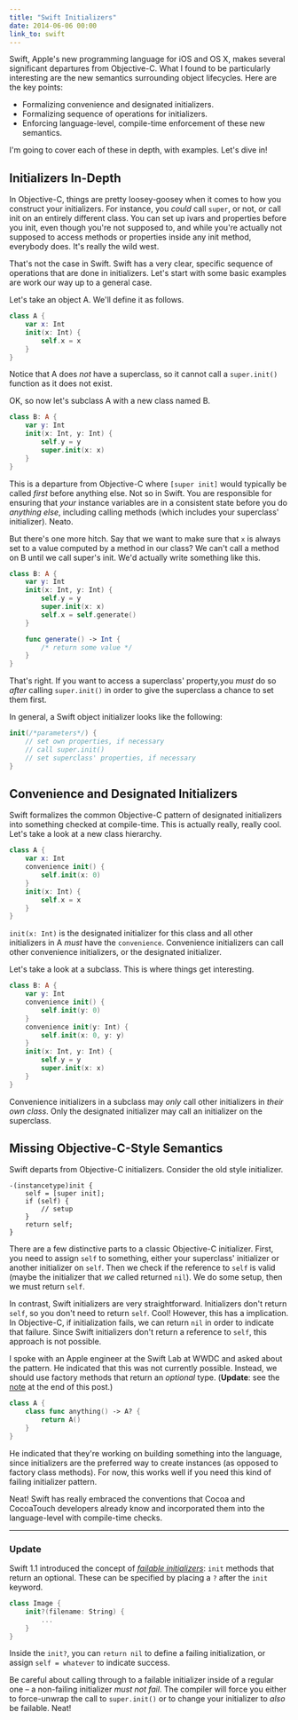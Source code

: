 ```yaml
---
title: "Swift Initializers"
date: 2014-06-06 00:00
link_to: swift
---
```


Swift, Apple's new programming language for iOS and OS X, makes several significant departures from Objective-C. What I found to be particularly interesting are the new semantics surrounding object lifecycles. Here are the key points:

- Formalizing convenience and designated initializers.
- Formalizing sequence of operations for initializers.
- Enforcing language-level, compile-time enforcement of these new semantics.

I'm going to cover each of these in depth, with examples. Let's dive in!

## Initializers In-Depth

In Objective-C, things are pretty loosey-goosey when it comes to how you construct your initializers. For instance, you _could_ call `super`, or not, or call init on an entirely different class. You can set up ivars and properties before you init, even though you're not supposed to, and while you're actually not supposed to access methods or properties inside any init method, everybody does. It's really the wild west.

That's not the case in Swift. Swift has a very clear, specific sequence of operations that are done in initializers. Let's start with some basic examples are work our way up to a general case.

Let's take an object A. We'll define it as follows.

```swift
class A {
    var x: Int
    init(x: Int) {
        self.x = x
    }
}
```

Notice that A does _not_ have a superclass, so it cannot call a `super.init()` function as it does not exist.

OK, so now let's subclass A with a new class named B.

```swift
class B: A {
    var y: Int
    init(x: Int, y: Int) {
        self.y = y
        super.init(x: x)
    }
}
```

This is a departure from Objective-C where `[super init]` would typically be called _first_ before anything else. Not so in Swift. You are responsible for ensuring that _your_ instance variables are in a consistent state before you do _anything else_, including calling methods (which includes your superclass' initializer). Neato.

But there's one more hitch. Say that we want to make sure that `x` is always set to a value computed by a method in our class? We can't call a method on B until we call super's init. We'd actually write something like this.

```swift
class B: A {
    var y: Int
    init(x: Int, y: Int) {
        self.y = y
        super.init(x: x)
        self.x = self.generate()
    }

    func generate() -> Int {
        /* return some value */
    }
}
```

That's right. If you want to access a superclass' property,you _must_ do so _after_ calling `super.init()` in order to give the superclass a chance to set them first.

In general, a Swift object initializer looks like the following:

```swift
init(/*parameters*/) {
    // set own properties, if necessary
    // call super.init()
    // set superclass' properties, if necessary
}
```

## Convenience and Designated Initializers

Swift formalizes the common Objective-C pattern of designated initializers into something checked at compile-time. This is actually really, really cool. Let's take a look at a new class hierarchy.

```swift
class A {
    var x: Int
    convenience init() {
        self.init(x: 0)
    }
    init(x: Int) {
        self.x = x
    }
}
```

`init(x: Int)` is the designated initializer for this class and all other initializers in A _must_ have the `convenience`. Convenience initializers can call other convenience initializers, or the designated initializer.

Let's take a look at a subclass. This is where things get interesting.

```swift
class B: A {
    var y: Int
    convenience init() {
        self.init(y: 0)
    }
    convenience init(y: Int) {
        self.init(x: 0, y: y)
    }
    init(x: Int, y: Int) {
        self.y = y
        super.init(x: x)
    }
}
```

Convenience initializers in a subclass may _only_ call other initializers in _their own class_. Only the designated initializer may call an initializer on the superclass.

## Missing Objective-C-Style Semantics

Swift departs from Objective-C initializers. Consider the old style initializer.

```objc
-(instancetype)init {
    self = [super init];
    if (self) {
        // setup
    }
    return self;
}
```

There are a few distinctive parts to a classic Objective-C initializer. First, you need to assign `self` to something, either your superclass' initializer or another initializer on `self`. Then we check if the reference to `self` is valid (maybe the initializer that _we_ called returned `nil`). We do some setup, then we must return `self`.

In contrast, Swift initializers are very straightforward. Initializers don't return `self`, so you don't need to return `self`. Cool! However, this has a implication. In Objective-C, if initialization fails, we can return `nil` in order to indicate that failure. Since Swift initializers don't return a reference to `self`, this approach is not possible.

I spoke with an Apple engineer at the Swift Lab at WWDC and asked about the pattern. He indicated that this was not currently possible. Instead, we should use factory methods that return an _optional_ type. (**Update**: see the [note](#update) at the end of this post.)

```swift
class A {
    class func anything() -> A? {
        return A()
    }
}
```

He indicated that they're working on building something into the language, since initializers are the preferred way to create instances (as opposed to factory class methods). For now, this works well if you need this kind of failing initializer pattern.

Neat! Swift has really embraced the conventions that Cocoa and CocoaTouch developers already know and incorporated them into the language-level with compile-time checks.

---

### Update

Swift 1.1 introduced the concept of [_failable initializers_](https://developer.apple.com/swift/blog/?id=17): `init` methods that return an optional. These can be specified by placing a `?` after the `init` keyword.

```swift
class Image {
    init?(filename: String) {
        ...
    }
}
```

Inside the `init?`, you can `return nil` to define a failing initialization, or assign `self = whatever` to indicate success. 

Be careful about calling through to a failable initializer inside of a regular one – a non-failing initializer _must not fail_. The compiler will force you either to force-unwrap the call to `super.init()` or to change your initializer to _also_ be failable. Neat!
